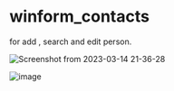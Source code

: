 # winform_contacts

for add , search and edit person.

![Screenshot from 2023-03-14 21-36-28](https://user-images.githubusercontent.com/36596572/225098070-519745b7-c441-4bd9-9a0b-be9c0d201275.png)



![image](https://user-images.githubusercontent.com/36596572/225097925-5f4d3e66-cf73-4753-8b54-f654c317b24e.png)
